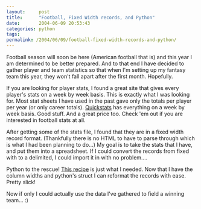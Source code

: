 ```yaml
---
layout:     post
title:      "Football, Fixed Width records, and Python"
date:       2004-06-09 20:53:43
categories: python
tags:  
permalink: /2004/06/09/football-fixed-width-records-and-python/
---
```

    
Football season will soon be here (American football that is) and this year I am determined to be better prepared. And to that end I have decided to gather player and team statistics so that when I'm setting up my fantasy team this year, they won't fall apart after the first month. Hopefully.  
  
    
If you are looking for player stats, I found a great site that gives every player's stats on a week by week basis. This is exactly what I was looking for. Most stat sheets I have used in the past gave only the totals per player per year (or only career totals). [Quickstats](http://www.quickstats.com) has everything on a week by week basis. Good stuff. And a great price too. Check 'em out if you are interested in football stats at all.  
  
    
After getting some of the stats file, I found that they are in a fixed width record format. (Thankfully there is no HTML to have to parse through which is what I had been planning to do...) My goal is to take the stats that I have, and put them into a spreadsheet. If I could convert the records from fixed with to a delimited, I could import it in with no problem....  
  
    
Python to the rescue! [This recipe](http://aspn.activestate.com/ASPN/Cookbook/Python/Recipe/65224) is just what I needed. Now that I have the column widths and python's struct I can reformat the records with ease. Pretty slick!  
  
    
Now if only I could actually use the data I've gathered to field a winning team... :)  

